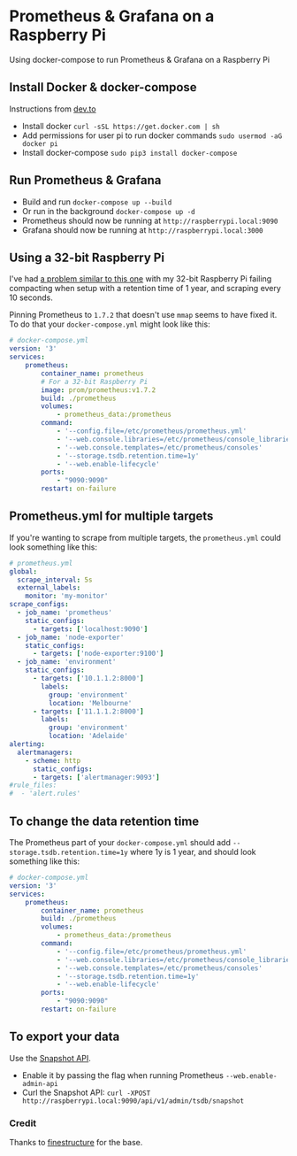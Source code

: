 # Prometheus &amp; Grafana on a Raspberry Pi
Using docker-compose to run Prometheus &amp; Grafana on a Raspberry Pi

## Install Docker & docker-compose

Instructions from [dev.to](https://dev.to/rohansawant/installing-docker-and-docker-compose-on-the-raspberry-pi-in-5-simple-steps-3mgl)

* Install docker `curl -sSL https://get.docker.com | sh`
* Add permissions for user pi to run docker commands `sudo usermod -aG docker pi`
* Install docker-compose `sudo pip3 install docker-compose`

## Run Prometheus & Grafana

* Build and run `docker-compose up --build`
* Or run in the background `docker-compose up -d`
* Prometheus should now be running at `http://raspberrypi.local:9090`
* Grafana should now be running at `http://raspberrypi.local:3000`

## Using a 32-bit Raspberry Pi

I've had [a problem similar to this one](https://github.com/prometheus/prometheus/issues/7483) with my 32-bit Raspberry Pi failing compacting when setup with a retention time of 1 year, and scraping every 10 seconds.

Pinning Prometheus to `1.7.2` that doesn't use `mmap` seems to have fixed it. To do that your `docker-compose.yml` might look like this:

```yaml
# docker-compose.yml
version: '3'
services:
    prometheus:
        container_name: prometheus
        # For a 32-bit Raspberry Pi
        image: prom/prometheus:v1.7.2
        build: ./prometheus
        volumes:
            - prometheus_data:/prometheus
        command:
            - '--config.file=/etc/prometheus/prometheus.yml'
            - '--web.console.libraries=/etc/prometheus/console_libraries'
            - '--web.console.templates=/etc/prometheus/consoles'
            - '--storage.tsdb.retention.time=1y'
            - '--web.enable-lifecycle'
        ports:
            - "9090:9090"
        restart: on-failure
```

## Prometheus.yml for multiple targets

If you're wanting to scrape from multiple targets, the `prometheus.yml` could look something like this:

```yaml
# prometheus.yml
global:
  scrape_interval: 5s
  external_labels:
    monitor: 'my-monitor'
scrape_configs:
  - job_name: 'prometheus'
    static_configs:
      - targets: ['localhost:9090']
  - job_name: 'node-exporter'
    static_configs:
      - targets: ['node-exporter:9100']
  - job_name: 'environment'
    static_configs:
      - targets: ['10.1.1.2:8000']
        labels:
          group: 'environment'
          location: 'Melbourne'
      - targets: ['11.1.1.2:8000']
        labels:
          group: 'environment'
          location: 'Adelaide'
alerting:
  alertmanagers:
    - scheme: http
      static_configs:
      - targets: ['alertmanager:9093']
#rule_files:
#  - 'alert.rules'
```

## To change the data retention time

The Prometheus part of your `docker-compose.yml` should add `--storage.tsdb.retention.time=1y` where 1y is 1 year, and should look something like this:

```yaml
# docker-compose.yml
version: '3'
services:
    prometheus:
        container_name: prometheus
        build: ./prometheus
        volumes:
            - prometheus_data:/prometheus
        command:
            - '--config.file=/etc/prometheus/prometheus.yml'
            - '--web.console.libraries=/etc/prometheus/console_libraries'
            - '--web.console.templates=/etc/prometheus/consoles'
            - '--storage.tsdb.retention.time=1y'
            - '--web.enable-lifecycle'
        ports:
            - "9090:9090"
        restart: on-failure
```

## To export your data

Use the [Snapshot API](https://prometheus.io/docs/prometheus/2.1/querying/api/#snapshot).

* Enable it by passing the flag when running Prometheus `--web.enable-admin-api`
* Curl the Snapshot API: `curl -XPOST http://raspberrypi.local:9090/api/v1/admin/tsdb/snapshot`

### Credit
Thanks to [finestructure](https://github.com/finestructure/blogpost-prometheus) for the base.

